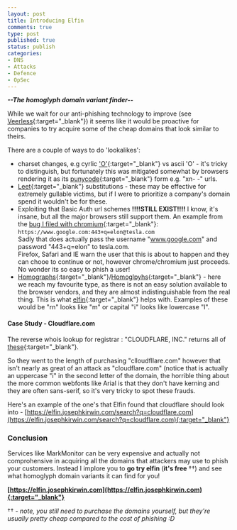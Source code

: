 ```yaml
---
layout: post
title: Introducing Elfin
comments: true
type: post
published: true
status: publish
categories:
- DNS 
- Attacks
- Defence
- OpSec
---
```

***--The homoglyph domain variant finder--***

While we wait for our anti-phishing technology to improve (see [Veerless](https://veerless.josephkirwin.com){:target="_blank"}) it seems like it would be proactive for companies to try acquire some of the cheap domains that look similar to theirs.

There are a couple of ways to do 'lookalikes':

- charset changes, e.g cyrlic ['O'](http://www.fileformat.info/info/unicode/char/043E/index.htm){:target="_blank"} vs ascii 'O' - it's tricky to distinguish, but fortunately this was mitigated somewhat by browsers rendering it as its [punycode](https://en.wikipedia.org/wiki/Punycode){:target="_blank"} form e.g. "xn- -" urls.
- [Leet](https://en.wikipedia.org/wiki/Leet){:target="_blank"} substitutions - these may be effective for extremely gullable victims, but if I were to prioritize a company's domain spend it wouldn't be for these.
- Exploiting that Basic Auth url schemes **!!!!STILL EXIST!!!!** I know, it's insane, but all the major browsers still support them. An example from the [bug I filed with chromium](https://bugs.chromium.org/p/chromium/issues/detail?id=661005){:target="_blank"}:     
  `https://www.google.com:443+q=elon@tesla.com`      
  Sadly that does actually pass the username "www.google.com" and password "443+q=elon" to tesla.com.      
  Firefox, Safari and IE warn the user that this is about to happen and they can chooe to continue or not, however chrome/chromium just proceeds. No wonder its so easy to phish a user!
- [Homographs](https://en.wikipedia.org/wiki/IDN_homograph_attack){:target="_blank"}/[Homoglpyhs](https://en.wikipedia.org/wiki/Homoglyph){:target="_blank"}   - here we reach my favourite type, as there is not an easy solution available to the browser vendors, and they are almost indistinguishable from the real thing. This is what [elfin](https://elfin.josephkirwin.com){:target="_blank"} helps with. Examples of these would be "rn" looks like "m" or capital "i" looks like lowercase "l". 

#### Case Study - Cloudflare.com

The reverse whois lookup for registrar : "CLOUDFLARE, INC." returns all of [these](http://viewdns.info/reversewhois/?q=CLOUDFLARE%2C+INC.){:target="_blank"}. 

So they went to the length of purchasing "clloudfllare.com" however that isn't nearly as great of an attack as "cIoudflare.com" (notice that is actually an uppercase "i" in the second letter of the domain, the horrible thing about the more common webfonts like Arial is that they don't have kerning and they are often sans-serif, so it's very tricky to spot these frauds.  

Here's an example of the one's that Elfin found that cloudflare should look into - [https://elfin.josephkirwin.com/search?q=cloudflare.com](https://elfin.josephkirwin.com/search?q=cloudflare.com){:target="_blank"}

### Conclusion

Services like MarkMonitor can be very expensive and actually not comprohensive in acquiring all the domains that attackers may use to phish your customers. Instead I implore you to **go try elfin** (**it's free** ††) and see what homoglyph domain variants it can find for you!

**[https://elfin.josephkirwin.com](https://elfin.josephkirwin.com){:target="_blank"}**

†† - *note, you still need to purchase the domains yourself, but they're usually pretty cheap compared to the cost of phishing :D*
